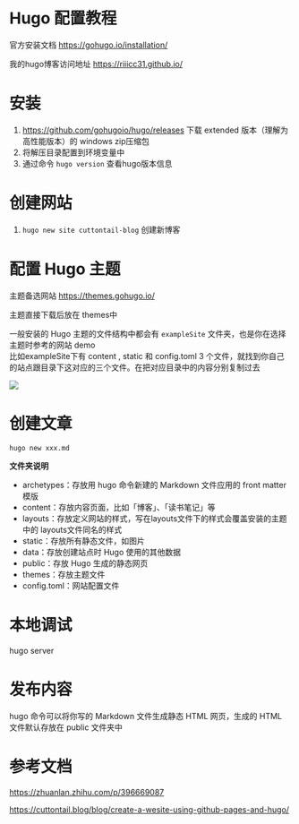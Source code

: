 #  Hugo 配置教程   

官方安装文档 https://gohugo.io/installation/   


我的hugo博客访问地址  https://riiicc31.github.io/


# 安装  
1. https://github.com/gohugoio/hugo/releases  下载 extended 版本（理解为高性能版本）的 windows zip压缩包   
2. 将解压目录配置到环境变量中
3. 通过命令 `hugo version` 查看hugo版本信息   

# 创建网站
1. `hugo new site cuttontail-blog` 创建新博客   


# 配置 Hugo 主题  

主题备选网站  https://themes.gohugo.io/   

主题直接下载后放在 themes中

一般安装的 Hugo 主题的文件结构中都会有 `exampleSite` 文件夹，也是你在选择主题时参考的网站 demo    
比如exampleSite下有 content ,  static  和  config.toml 3 个文件，就找到你自己的站点跟目录下这对应的三个文件。在把对应目录中的内容分别复制过去   

![](https://hexoric-1310528773.cos.ap-beijing.myqcloud.com/hexohugo%E9%85%8D%E7%BD%AE1.png)


# 创建文章  
`hugo new xxx.md`  

**文件夹说明**    
- archetypes：存放用 hugo 命令新建的 Markdown 文件应用的 front matter 模版
- content：存放内容页面，比如「博客」、「读书笔记」等
- layouts：存放定义网站的样式，写在layouts文件下的样式会覆盖安装的主题中的 layouts文件同名的样式
- static：存放所有静态文件，如图片
- data：存放创建站点时 Hugo 使用的其他数据
- public：存放 Hugo 生成的静态网页
- themes：存放主题文件
- config.toml：网站配置文件


# 本地调试 
hugo server  



# 发布内容

hugo  命令可以将你写的 Markdown 文件生成静态 HTML 网页，生成的 HTML 文件默认存放在 public 文件夹中










# 参考文档   
https://zhuanlan.zhihu.com/p/396669087   

https://cuttontail.blog/blog/create-a-wesite-using-github-pages-and-hugo/


